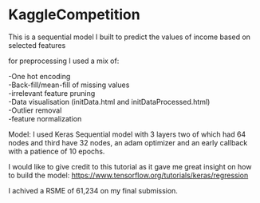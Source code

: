 # KaggleCompetition
This is a sequential model I built to predict the values of income based on selected features

for preprocessing I used a mix of:

-One hot encoding  
-Back-fill/mean-fill of missing values  
-irrelevant feature pruning  
-Data visualisation (initData.html and initDataProcessed.html)  
-Outlier removal  
-feature normalization  

Model:
I used Keras Sequential model with 3 layers two of which had 64 nodes and third have 32 nodes, an adam optimizer and an early callback with a patience of 10 epochs.

I would like to give credit to this tutorial as it gave me great insight on how to build the model:
https://www.tensorflow.org/tutorials/keras/regression

I achived a RSME of 61,234 on my final submission.
